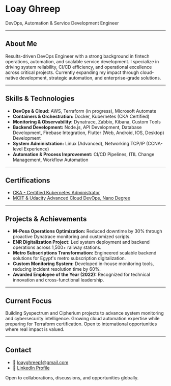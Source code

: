 # Loay Ghreep
DevOps, Automation & Service Development Engineer

---

## About Me
Results-driven DevOps Engineer with a strong background in fintech operations, automation, and scalable service development. I specialize in driving system reliability, CI/CD efficiency, and operational excellence across critical projects. Currently expanding my impact through cloud-native development, strategic automation, and enterprise-grade solutions.

---

## Skills & Technologies

- **DevOps & Cloud:** AWS, Terraform (in progress), Microsoft Automate
- **Containers & Orchestration:** Docker, Kubernetes (CKA Certified)
- **Monitoring & Observability:** Dynatrace, Zabbix, Kibana, Custom Tools
- **Backend Development:** Node.js, API Development, Database Development, Firebase Integration, Flutter (Web, Android, IOS, Desktop) Development
- **System Administration:** Linux (Advanced), Networking TCP/IP (CCNA-level Experience)
- **Automation & Process Improvement:** CI/CD Pipelines, ITIL Change Management, Workflow Automation

---

## Certifications

- [CKA - Certified Kubernetes Administrator](https://www.credly.com/badges/db9febd7-410a-4b31-8e68-5df545804a24)
- [MCIT & Udacity Advanced Cloud DevOps, Nano Degree](https://www.udacity.com/certificate/2RPNPKKQ)

---

## Projects & Achievements

- **M-Pesa Operations Optimization:** Reduced downtime by 30% through proactive Dynatrace monitoring and customized scripts.
- **ENR Digitalization Project:** Led system deployment and backend operations across 1,500+ railway stations.
- **Metro Subscriptions Transformation:** Engineered scalable backend solutions for Egypt's metro subscription digitalization.
- **Custom Monitoring System:** Developed in-house monitoring tools, reducing incident resolution time by 60%.
- **Awarded Employee of the Year (2022):** Recognized for technical innovation and cross-functional leadership.

---

## Current Focus
Building Syspectrum and Cipherium projects to advance system monitoring and cybersecurity intelligence. Growing cloud automation expertise while preparing for Terraform certification. Open to international opportunities where real impact is valued.

---

## Contact

- 📧 loayghreep1@gmail.com
- 🔗 [LinkedIn Profile](https://www.linkedin.com/in/loay-ghreep-379580112/)

Open to collaborations, discussions, and opportunities globally.

